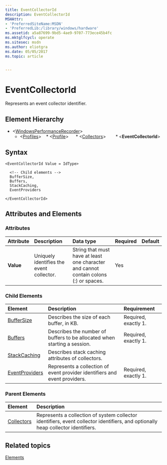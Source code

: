 ```yaml
---
title: EventCollectorId
description: EventCollectorId
MSHAttr:
- 'PreferredSiteName:MSDN'
- 'PreferredLib:/library/windows/hardware'
ms.assetid: a5a87699-9bd5-4ae9-9707-773ece45b4fc
ms.mktglfcycl: operate
ms.sitesec: msdn
ms.author: eliotgra
ms.date: 05/05/2017
ms.topic: article


---
```



# EventCollectorId

Represents an event collector identifier.


## Element Hierarchy

* \<[WindowsPerformanceRecorder](windowsperformancerecorder.md)\>
  * \<[Profiles](profiles.md)\>
    * \<[Profile](profile-wpr.md)\>
      * \<[Collectors](collectors.md)\>
        * \<**EventCollectorId**\>


## Syntax

```
<EventCollectorId Value = IdType>

  <!-- Child elements -->
  BufferSize,
  Buffers,
  StackCaching,
  EventProviders

</EventCollectorId>
```


## Attributes and Elements


### Attributes

| Attribute | Description                              | Data type                                                                             | Required | Default |
| :-------- | :--------------------------------------- | :------------------------------------------------------------------------------------ | :------- | :------ |
| **Value** | Uniquely identifies the event collector. | String that must have at least one character and cannot contain colons (:) or spaces. | Yes      |         |


### Child Elements

| Element                             | Description                                                                | Requirement          |
| :---------------------------------- | :------------------------------------------------------------------------- | :------------------- |
| [BufferSize](buffersize.md)         | Describes the size of each buffer, in KB.                                  | Required, exactly 1. |
| [Buffers](buffers.md)               | Describes the number of buffers to be allocated when starting a session.   | Required, exactly 1. |
| [StackCaching](stackcaching.md)     | Describes stack caching attributes of collectors.                          |                      |
| [EventProviders](eventproviders.md) | Represents a collection of event provider identifiers and event providers. | Required, exactly 1. |


### Parent Elements

| Element                     | Description                                                                                                                      |
| :-------------------------- | :------------------------------------------------------------------------------------------------------------------------------- |
| [Collectors](collectors.md) | Represents a collection of system collector identifiers, event collector identifiers, and optionally heap collector identifiers. |


## Related topics

[Elements](elements.md)

